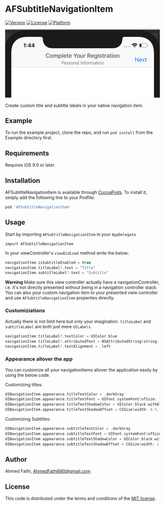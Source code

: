# AFSubtitleNavigationItem

[![Version](https://img.shields.io/cocoapods/v/AFSubtitleNavigationItem.svg?style=flat)](https://cocoapods.org/pods/AFSubtitleNavigationItem)
[![License](https://img.shields.io/cocoapods/l/AFSubtitleNavigationItem.svg?style=flat)](https://cocoapods.org/pods/AFSubtitleNavigationItem)
[![Platform](https://img.shields.io/cocoapods/p/AFSubtitleNavigationItem.svg?style=flat)](https://cocoapods.org/pods/AFSubtitleNavigationItem)

![Alt text](/imgs/img_demo_1.png?raw=true "Subtitle Navigation Item")

Create custom title and subtitle labels in your native navigation item.

## Example

To run the example project, clone the repo, and run `pod install` from the Example directory first.

## Requirements
Requires iOS 9.0 or later.

## Installation

AFSubtitleNavigationItem is available through [CocoaPods](https://cocoapods.org). To install
it, simply add the following line to your Podfile:

```ruby
pod 'AFSubtitleNavigationItem'
```

## Usage

Start by importing  `AFSubtitleNavigationItem` in your `AppDelegate`

```
import AFSubtitleNavigationItem
```

In your viewController's `viewDidLoad` method write the below:
```swift
navigationItem.isSubtitleEnabled = true
navigationItem.titleLabel?.text = "Title"
navigationItem.subtitleLabel?.text = "Subtitle"
```

**Warning** Make sure this view controller actually have a navigationController, i.e. it's not directly presented without being in a navigation controller stack.
You can also your custom navigation item to your presented view controller and use `AFSubtitleNavigationItem` properties directly.

### Customiziations

Actually there is not limit here but only your imagination. `titleLabel` and `subtitleLabel` are both just mere `UILabels`.

```swift
navigationItem.titleLabel?.textColor = UIColor.blue
navigationItem.titleLabel?.attributedText = NSAttributedString(string: "Attributed Title")
navigationItem.titleLabel?.textAlignment = .left
```

### Appearance allover the app

You can customize all your navigationItems allover the application easily by using the below code:

Customizing titles:

```swift
UINavigationItem.appearance.titleTextColor = .darkGray
UINavigationItem.appearance.titleTextFont = UIFont.systemFont(ofSize: 17, weight: .medium)
UINavigationItem.appearance.titleTextShadowColor = UIColor.black.withAlphaComponent(0.05)
UINavigationItem.appearance.titleTextShadowOffset = CGSize(width: 0.5, height: 0.5)
```

Customizing Subtitles:

```swift
UINavigationItem.appearance.subtitleTextColor = .darkGray
UINavigationItem.appearance.subtitleTextFont = UIFont.systemFont(ofSize: 13, weight: .thin)
UINavigationItem.appearance.subtitleTextShadowColor = UIColor.black.withAlphaComponent(0.05)
UINavigationItem.appearance.subtitleTextShadowOffset = CGSize(width: 1, height: 1)
```

## Author

Ahmed Fathi, AhmedFathi680@gmail.com

## License

This code is distributed under the terms and conditions of the [MIT license](https://github.com/AhmedFathi680/AFSubtitleNavigationItem/blob/master/LICENSE).
